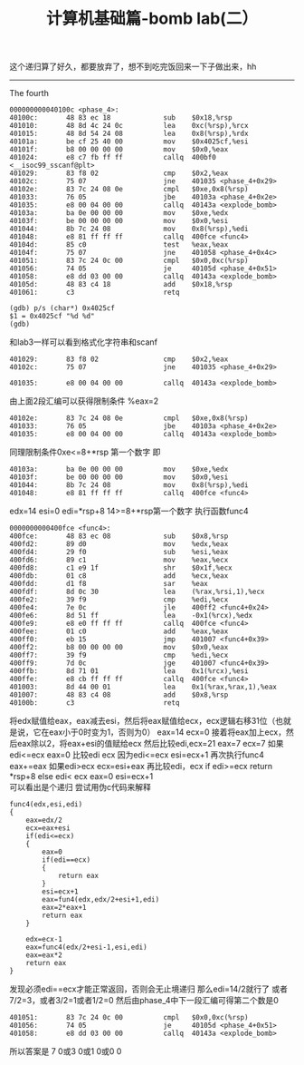 ﻿---
layout: page
title: 计算机基础篇-bomb lab(二）
category: 
    - blogs
---
这个递归算了好久，都要放弃了，想不到吃完饭回来一下子做出来，hh

----------
The fourth
```
000000000040100c <phase_4>:
40100c:       48 83 ec 18             sub    $0x18,%rsp
401010:       48 8d 4c 24 0c          lea    0xc(%rsp),%rcx
401015:       48 8d 54 24 08          lea    0x8(%rsp),%rdx
40101a:       be cf 25 40 00          mov    $0x4025cf,%esi
40101f:       b8 00 00 00 00          mov    $0x0,%eax
401024:       e8 c7 fb ff ff          callq  400bf0 <__isoc99_sscanf@plt>
401029:       83 f8 02                cmp    $0x2,%eax
40102c:       75 07                   jne    401035 <phase_4+0x29>
40102e:       83 7c 24 08 0e          cmpl   $0xe,0x8(%rsp)
401033:       76 05                   jbe    40103a <phase_4+0x2e>
401035:       e8 00 04 00 00          callq  40143a <explode_bomb>
40103a:       ba 0e 00 00 00          mov    $0xe,%edx
40103f:       be 00 00 00 00          mov    $0x0,%esi
401044:       8b 7c 24 08             mov    0x8(%rsp),%edi
401048:       e8 81 ff ff ff          callq  400fce <func4>
40104d:       85 c0                   test   %eax,%eax
40104f:       75 07                   jne    401058 <phase_4+0x4c>
401051:       83 7c 24 0c 00          cmpl   $0x0,0xc(%rsp)
401056:       74 05                   je     40105d <phase_4+0x51>
401058:       e8 dd 03 00 00          callq  40143a <explode_bomb>
40105d:       48 83 c4 18             add    $0x18,%rsp
401061:       c3                      retq
```

```
(gdb) p/s (char*) 0x4025cf
$1 = 0x4025cf "%d %d"
(gdb)
```
和lab3一样可以看到格式化字符串和scanf

```
401029:       83 f8 02                cmp    $0x2,%eax
40102c:       75 07                   jne    401035 <phase_4+0x29>
```
```
401035:       e8 00 04 00 00          callq  40143a <explode_bomb>
```
由上面2段汇编可以获得限制条件
%eax=2
```
40102e:       83 7c 24 08 0e          cmpl   $0xe,0x8(%rsp)
401033:       76 05                   jbe    40103a <phase_4+0x2e>
401035:       e8 00 04 00 00          callq  40143a <explode_bomb>
```
同理限制条件0xe<=8+*rsp 第一个数字
即
```
40103a:       ba 0e 00 00 00          mov    $0xe,%edx
40103f:       be 00 00 00 00          mov    $0x0,%esi
401044:       8b 7c 24 08             mov    0x8(%rsp),%edi
401048:       e8 81 ff ff ff          callq  400fce <func4>
```
edx=14
esi=0
edi=*rsp+8
14>=8+*rsp第一个数字
执行函数func4
```
0000000000400fce <func4>:
400fce:       48 83 ec 08             sub    $0x8,%rsp
400fd2:       89 d0                   mov    %edx,%eax
400fd4:       29 f0                   sub    %esi,%eax
400fd6:       89 c1                   mov    %eax,%ecx
400fd8:       c1 e9 1f                shr    $0x1f,%ecx
400fdb:       01 c8                   add    %ecx,%eax
400fdd:       d1 f8                   sar    %eax
400fdf:       8d 0c 30                lea    (%rax,%rsi,1),%ecx
400fe2:       39 f9                   cmp    %edi,%ecx
400fe4:       7e 0c                   jle    400ff2 <func4+0x24>
400fe6:       8d 51 ff                lea    -0x1(%rcx),%edx
400fe9:       e8 e0 ff ff ff          callq  400fce <func4>
400fee:       01 c0                   add    %eax,%eax
400ff0:       eb 15                   jmp    401007 <func4+0x39>
400ff2:       b8 00 00 00 00          mov    $0x0,%eax
400ff7:       39 f9                   cmp    %edi,%ecx
400ff9:       7d 0c                   jge    401007 <func4+0x39>
400ffb:       8d 71 01                lea    0x1(%rcx),%esi
400ffe:       e8 cb ff ff ff          callq  400fce <func4>
401003:       8d 44 00 01             lea    0x1(%rax,%rax,1),%eax
401007:       48 83 c4 08             add    $0x8,%rsp
40100b:       c3                      retq
```
将edx赋值给eax，eax减去esi，然后将eax赋值给ecx，ecx逻辑右移31位（也就是说，它在eax小于0时变为1，否则为0）
eax=14
ecx=0
接着将eax加上ecx，然后eax除以2，将eax+esi的值赋给ecx
然后比较edi,ecx=21
eax=7
ecx=7
如果edi<=ecx
eax=0
比较edi ecx
因为edi<=ecx
esi=ecx+1
再次执行func4
eax+=eax
如果edi>ecx
ecx=esi+eax
再比较edi，ecx
if edi>=ecx
    return *rsp+8
else  edi< ecx
    eax=0
    esi=ecx+1   
可以看出是个递归
尝试用伪c代码来解释
```
func4(edx,esi,edi)
{
    eax=edx/2
    ecx=eax+esi
    if(edi<=ecx)
    {
        eax=0
        if(edi==ecx)
        {
            return eax
        }
        esi=ecx+1
        eax=fun4(edx,edx/2+esi+1,edi)
        eax=2*eax+1
        return eax
    }
   
    edx=ecx-1
    eax=func4(edx/2+esi-1,esi,edi)
    eax=eax*2
    return eax
}
```
发现必须edi==ecx才能正常返回，否则会无止境递归
那么edi=14/2就行了
或者7/2=3，或者3/2=1或者1/2=0
然后由phase_4中下一段汇编可得第二个数是0
```
401051:       83 7c 24 0c 00          cmpl   $0x0,0xc(%rsp)
401056:       74 05                   je     40105d <phase_4+0x51>
401058:       e8 dd 03 00 00          callq  40143a <explode_bomb>
```
所以答案是 
7 0或3 0或1 0或0 0
